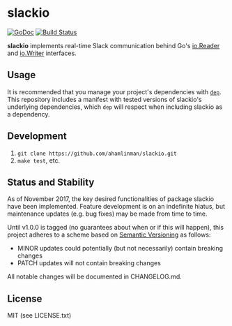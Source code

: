 # slackio

[![GoDoc](https://godoc.org/github.com/ahamlinman/slackio?status.svg)](https://godoc.org/github.com/ahamlinman/slackio)
[![Build Status](https://travis-ci.org/ahamlinman/slackio.svg?branch=master)](https://travis-ci.org/ahamlinman/slackio)

**slackio** implements real-time Slack communication behind Go's [io.Reader]
and [io.Writer] interfaces.

[io.Reader]: https://golang.org/pkg/io/#Reader
[io.Writer]: https://golang.org/pkg/io/#Writer

## Usage

It is recommended that you manage your project's dependencies with [`dep`].
This repository includes a manifest with tested versions of slackio's
underlying dependencies, which `dep` will respect when including slackio as a
dependency.

[`dep`]: https://github.com/golang/dep

## Development

1. `git clone https://github.com/ahamlinman/slackio.git`
1. `make test`, etc.

## Status and Stability

As of November 2017, the key desired functionalities of package slackio have
been implemented. Feature development is on an indefinite hiatus, but
maintenance updates (e.g. bug fixes) may be made from time to time.

Until v1.0.0 is tagged (no guarantees about when or if this will happen), this
project adheres to a scheme based on [Semantic Versioning] as follows:

* MINOR updates could potentially (but not necessarily) contain breaking
  changes
* PATCH updates will not contain breaking changes

All notable changes will be documented in CHANGELOG.md.

[Semantic Versioning]: http://semver.org/spec/v2.0.0.html

## License

MIT (see LICENSE.txt)
